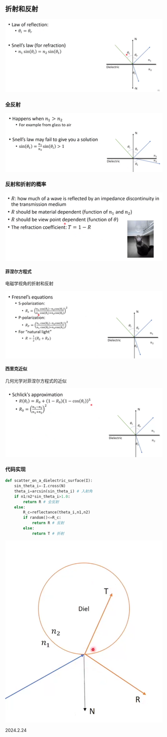 ## 折射和反射

![](./../assets/139.png)

### 全反射

![](./../assets/140.png)

### 反射和折射的概率

![](./../assets/141.png)

#### 菲涅尔方程式

电磁学视角的折射和反射

![](./../assets/142.png)

#### 西里克近似

几何光学对菲涅尔方程式的近似

![](./../assets/143.png)

### 代码实现

```python
def scatter_on_a_dielectric_surface(I):
    sin_theta_i=-I.cross(N)
    theta_i=arcsin(sin_theta_i) # 入射角
    if n1/n2*sin_theta_i>1.0:
        return R # 全反射
    else:
        R_c=reflectance(theta_i,n1,n2)
        if random()<=R_c:
            return R # 反射
        else:
            return T # 折射
```

![](./../assets/144.png)

2024.2.24